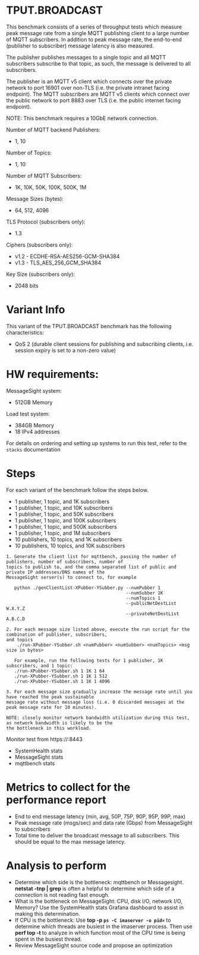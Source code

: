 # TPUT.BROADCAST

 This benchmark consists of a series of throughput tests which measure peak message rate
 from a single MQTT publishing client to a large number of MQTT subscribers. In addition to 
 peak message rate, the end-to-end (publisher to subscriber) message latency is also measured.
 
 The publisher publishes messages to a single topic and all MQTT subscribers subscribe to that
 topic, as such, the message is delivered to all subscribers.
 
 The publisher is an MQTT v5 client which connects over the private network to port 16901 over 
 non-TLS (i.e. the private intranet facing endpoint). The MQTT subscribers are MQTT v5 clients 
 which connect over the public network to port 8883 over TLS (i.e. the public internet facing 
 endpoint). 
 
 NOTE: This benchmark requires a 10GbE network connection.
 
 Number of MQTT backend Publishers:
 * 1, 10
 
 Number of Topics:
 * 1, 10
 
 Number of MQTT Subscribers:
 * 1K, 10K, 50K, 100K, 500K, 1M

 Message Sizes (bytes):
 * 64, 512, 4096

 TLS Protocol (subscribers only):
 * 1.3

 Ciphers (subscribers only):
 * v1.2 - ECDHE-RSA-AES256-GCM-SHA384
 * v1.3 - TLS_AES_256_GCM_SHA384
 
 Key Size (subscribers only):
 * 2048 bits
 
# Variant Info
 This variant of the TPUT.BROADCAST benchmark has the following characteristics:
 * QoS 2 (durable client sessions for publishing and subscribing clients, i.e. session expiry is set to a non-zero value)

# HW requirements:
MessageSight system:  
  * 512GB Memory

Load test system:   
  * 384GB Memory
  * 18 IPv4 addresses
                             
For details on ordering and setting up systems to run this test, refer to the `stacks` documentation
                                                        
# Steps
For each variant of the benchmark follow the steps below.
* 1 publisher, 1 topic, and 1K subscribers
* 1 publisher, 1 topic, and 10K subscribers
* 1 publisher, 1 topic, and 50K subscribers
* 1 publisher, 1 topic, and 100K subscribers
* 1 publisher, 1 topic, and 500K subscribers
* 1 publisher, 1 topic, and 1M subscribers
* 10 publishers, 10 topics, and 1K subscribers
* 10 publishers, 10 topics, and 10K subscribers

```
1. Generate the client list for mqttbench, passing the number of publishers, number of subscribers, number of
topics to publish to, and the comma separated list of public and private IP addresses/DNS names of the
MessageSight server(s) to connect to, for example
   
   python ./genClientList-XPubber-YSubber.py --numPubber 1
                                             --numSubber 1K
                                             --numTopics 1
                                             --publicNetDestList W.X.Y.Z 
                                             --privateNetDestList A.B.C.D

2. For each message size listed above, execute the run script for the combination of publisher, subscribers, 
and topics  
	./run-XPubber-YSubber.sh <numPubber> <numSubber> <numTopics> <msg size in bytes>

   For example, run the following tests for 1 publisher, 1K subscribers, and 1 topic:
   ./run-XPubber-YSubber.sh 1 1K 1 64
   ./run-XPubber-YSubber.sh 1 1K 1 512
   ./run-XPubber-YSubber.sh 1 1K 1 4096

3. For each message size gradually increase the message rate until you have reached the peak sustainable 
message rate without message loss (i.e. 0 discarded messages at the peak message rate for 10 minutes).
   
NOTE: closely monitor network bandwidth utilization during this test, as network bandwidth is likely to be the
the bottleneck in this workload.
```

Monitor test from https://<hostname of Graphite relay>:8443
  - SystemHealth stats
  - MessageSight stats
  - mqttbench stats

# Metrics to collect for the performance report
- End to end message latency (min, avg, 50P, 75P, 90P, 95P, 99P, max)
- Peak message rate (msgs/sec) and data rate (Gbps) from MessageSight to subscribers
- Total time to deliver the broadcast message to all subscribers.  This should be equal to the max message latency.

# Analysis to perform
- Determine which side is the bottleneck: mqttbench or Messagesight. **netstat -tnp | grep <port number>** is often a helpful to
  determine which side of a connection is not reading fast enough.
- What is the bottleneck on MessageSight: CPU, disk I/O, network I/O, Memory? Use the SystemHealth stats Grafana dashboard to assist in
  making this determination.  
- If CPU is the bottleneck: Use **top -p `ps -C imaserver -o pid=`** to determine which threads are busiest in the imaserver process.
  Then use **perf top -t <tid>** to analyze in which function most of the CPU time is being spent in the busiest thread.
- Review MessageSight source code and propose an optimization
